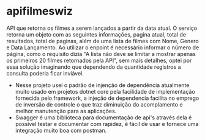 # apifilmeswiz
API que retorna os filmes a serem lançados a partir da data atual. O serviço retorna um objeto com as seguintes informações, pagina atual, total de resultados, total de paginas, além de uma lista de filmes com Nome, Genero e Data Lançamento. Ao utilizar o enpoint é necessário informar o número de página, como o requisito dizia "A lista não deve se limitar a mostrar apenas os primeiros 20 filmes retornados pela API", sem mais detalhes, optei por essa solução imaginando que dependendo da quantidade registros a consulta poderia ficar inviável. 

* Nesse projeto usei o padrão de injenção de dependência atualmente muito usado em projetos dotnet core pela facilidade de implementação fornecida pelo framework, a injeção de dependencia facilita no emprego de inversão de controle o que traz diminuição do acomplamento e melhor manutenção para as aplicações.   
* Swagger é uma biblioteca para documentação de api's através dela é possível testar e documentar com rapidez, é fácil de usar e fornece uma integração muito boa com postman. 

